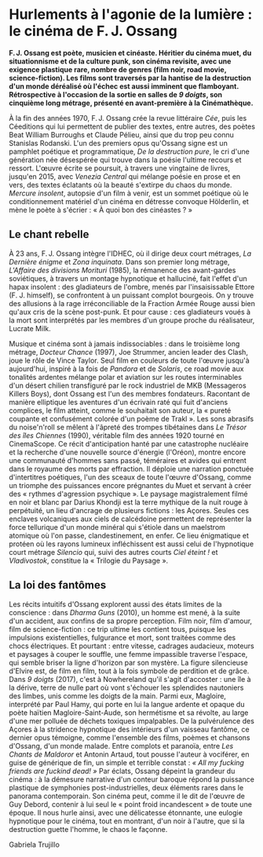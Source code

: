 # Hurlements à l'agonie de la lumière&nbsp;: le cinéma de F.&thinsp;J. Ossang

**F.&thinsp;J. Ossang est poète, musicien et cinéaste. Héritier du cinéma muet, du situationnisme et de la culture punk, son cinéma revisite, avec une exigence plastique rare, nombre de genres (film noir, road movie, science-fiction). Les films sont traversés par la hantise de la destruction d'un monde déréalisé où l'échec est aussi imminent que flamboyant. Rétrospective à l'occasion de la sortie en salles de *9 doigts*, son cinquième long métrage, présenté en avant-première à la Cinémathèque.**

À la fin des années 1970, F.&thinsp;J. Ossang crée la revue littéraire *Cée*, puis les Céeditions qui lui permettent de publier des textes, entre autres, des poètes Beat William Burroughs et Claude Pélieu, ainsi que du trop peu connu Stanislas Rodanski. L'un des premiers opus qu'Ossang signe est un pamphlet poétique et programmatique, *De la destruction pure*, le cri d'une génération née désespérée qui trouve dans la poésie l'ultime recours et ressort. L'œuvre écrite se poursuit, à travers une vingtaine de livres, jusqu'en 2015, avec *Venezia Central* qui mélange poésie en prose et en vers, des textes éclatants où la beauté s'extirpe du chaos du monde. *Mercure insolent*, autopsie d'un film à venir, est un sommet poétique où le conditionnement matériel d'un cinéma en détresse convoque Hölderlin, et mène le poète à s'écrier&nbsp;: «&nbsp;À quoi bon des cinéastes&nbsp;?&nbsp;»

## Le chant rebelle

À 23 ans, F.&thinsp;J. Ossang intègre l'IDHEC, où il dirige deux court métrages, *La Dernière énigme* et *Zona inquinata*. Dans son premier long métrage, *L'Affaire des divisions Morituri* (1985), la rémanence des avant-gardes soviétiques, à travers un montage hypnotique et halluciné, fait l'effet d'un hapax insolent&nbsp;: des gladiateurs de l'ombre, menés par l'insaisissable Ettore (F. J. himself), se confrontent à un puissant complot bourgeois. On y trouve des allusions à la rage irréconciliable de la Fraction Armée Rouge aussi bien qu'aux cris de la scène post-punk. Et pour cause&nbsp;: ces gladiateurs voués à la mort sont interprétés par les membres d'un groupe proche du réalisateur, Lucrate Milk.

Musique et cinéma sont à jamais indissociables&nbsp;: dans le troisième long métrage, *Docteur Chance* (1997), Joe Strummer, ancien leader des Clash, joue le rôle de Vince Taylor. Seul film en couleurs de toute l'œuvre jusqu'à aujourd'hui, inspiré à la fois de *Pandora* et de *Solaris*, ce road movie aux tonalités ardentes mélange polar et aviation sur les routes interminables d'un désert chilien transfiguré par le rock industriel de MKB (Messageros Killers Boys), dont Ossang est l'un des membres fondateurs. Racontant de manière elliptique les aventures d'un écrivain raté qui fuit d'anciens complices, le film atteint, comme le souhaitait son auteur, la «&nbsp;pureté coupante et confusément colorée d'un poème de Trakl&nbsp;». Les sons abrasifs du noise'n'roll se mêlent à l'âpreté des trompes tibétaines dans *Le Trésor des îles Chiennes* (1990), véritable film des années 1920 tourné en CinemaScope. Ce récit d'anticipation hanté par une catastrophe nucléaire et la recherche d'une nouvelle source d'énergie (l'Oréon), montre encore une communauté d'hommes sans passé, téméraires et avides qui entrent dans le royaume des morts par effraction. Il déploie une narration ponctuée d'intertitres poétiques, l'un des sceaux de toute l'œuvre d'Ossang, comme un triomphe des puissances encore prégnantes du Muet et servant à créer des «&nbsp;rythmes d'agression psychique&nbsp;». Le paysage magistralement filmé en noir et blanc par Darius Khondji est la terre mythique de la nuit rouge à perpétuité, un lieu d'ancrage de plusieurs fictions&nbsp;: les Açores. Seules ces enclaves volcaniques aux ciels de calcédoine permettent de représenter la force tellurique d'un monde minéral qui s'étiole dans un maelstrom atomique où l'on passe, clandestinement, en enfer. Ce lieu énigmatique et protéen où les rayons lumineux infléchissent est aussi celui de l'hypnotique court métrage *Silencio* qui, suivi des autres courts *Ciel éteint&nbsp;!* et *Vladivostok*, constitue la «&nbsp;Trilogie du Paysage&nbsp;».

## La loi des fantômes

Les récits intuitifs d'Ossang explorent aussi des états limites de la conscience&nbsp;: dans *Dharma Guns* (2010), un homme est mené, à la suite d'un accident, aux confins de sa propre perception. Film noir, film d'amour, film de science-fiction&nbsp;: ce trip ultime les contient tous, puisque les impulsions existentielles, fulgurance et mort, sont traitées comme des chocs électriques. Et pourtant&nbsp;: entre vitesse, cadrages audacieux, moteurs et paysages à couper le souffle, une femme impassible traverse l'espace, qui semble briser la ligne d'horizon par son mystère. La figure silencieuse d'Elvire est, de film en film, tout à la fois symbole de perdition et de grâce. Dans *9 doigts* (2017), c'est à Nowhereland qu'il s'agit d'accoster&nbsp;: une île à la dérive, terre de nulle part où vont s'échouer les splendides nautoniers des limbes, unis comme les doigts de la main. Parmi eux, Magloire, interprété par Paul Hamy, qui porte en lui la langue ardente et opaque du poète haïtien Magloire-Saint-Aude, son hermétisme et sa révolte, au large d'une mer polluée de déchets toxiques impalpables. De la pulvérulence des Açores à la stridence hypnotique des intérieurs d'un vaisseau fantôme, ce dernier opus témoigne, comme l'ensemble des films, poèmes et chansons d'Ossang, d'un monde malade. Entre complots et paranoïa, entre *Les Chants de Maldoror* et Antonin Artaud, tout pousse l'auteur à vociférer, en guise de générique de fin, un simple et terrible constat&nbsp;: *«&nbsp;All my fucking friends are fuckind dead!&nbsp;»* Par éclats, Ossang dépeint la grandeur du cinéma&nbsp;: à la démesure narrative d'un conteur baroque répond la puissance plastique de symphonies post-industrielles, deux éléments rares dans le panorama contemporain. Son cinéma peut, comme il le dit de l'œuvre de Guy Debord, contenir à lui seul le «&nbsp;point froid incandescent&nbsp;» de toute une époque. Il nous hurle ainsi, avec une délicatesse étonnante, une eulogie hypnotique pour le cinéma, tout en montrant, d'un noir à l'autre, que si la destruction guette l'homme, le chaos le façonne.

Gabriela Trujillo